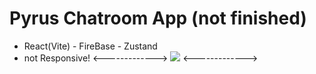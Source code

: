 # Pyrus Chatroom App (not finished)

- React(Vite) - FireBase - Zustand
- not Responsive!
  <------------->
  [![](https://img.shields.io/badge/Live_At-Vercel-green.svg)](https://pyrus-react.vercel.app/)
  <------------->
